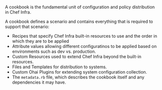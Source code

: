 A cookbook is the fundamental unit of configuration and policy distribution in Chef Infra.

A cookbook defines a scenario and contains everything that is required to support that scenario:

- Recipes that specify Chef Infra built-in resources to use and the order in which they are to be applied
- Attribute values allowing different configuratinos to be applied based on environments such as dev vs. production.
- Custom Resources used to extend Chef Infra beyond the built-in resources.
- Files and Templates for distribution to systems.
- Custom Ohai Plugins for extending system configuration collection.
- The `metadata.rb` file, which describes the cookbook itself and any dependencies it may have.